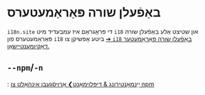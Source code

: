 # באַפֿעלן שורה פּאַראַמעטערס

`i18n.site` די פּראָגראַם איז עמבעדיד מיט `i18` און שטיצט אַלע באַפֿעלן שורה פּאַראַמעטערס פון `i18` ביטע אָפּשיקן צו [➔ `i18` באַפֿעלן שורה פּאַראַמעטער דאַקיומענטיישאַן.](/i18/cli)

## `--npm`/`-n`

: [ייַנמאָנטירונג & דיפּלוימאַנט❯ אַרויסגעבן אינהאַלט צו npm](/i18n.site/use#npm)
